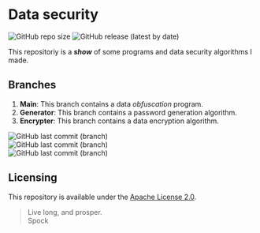 # Data security
![GitHub repo size](https://img.shields.io/github/repo-size/nico-castell/Data-Security?color=yellow&label=Repository%20Size)
![GitHub release (latest by date)](https://img.shields.io/github/v/release/nico-castell/Data-Security?color=g&label=Release)


This repositoriy is a ***show*** of some programs and data security algorithms I made.

## Branches

1. **Main**: This branch contains a data *obfuscation* program.
2. **Generator**: This branch contains a password generation algorithm.
3. **Encrypter**: This branch contains a data encryption algorithm.

![GitHub last commit (branch)](https://img.shields.io/github/last-commit/nico-castell/Data-Security/main?color=orange&label=Latest%20commit%20@%20main)  
![GitHub last commit (branch)](https://img.shields.io/github/last-commit/nico-castell/Data-Security/generator?color=orange&label=Latest%20commit%20@%20generator)  
![GitHub last commit (branch)](https://img.shields.io/github/last-commit/nico-castell/Data-Security/encrypter?color=orange&label=Latest%20commit%20@%20encrypter)  

## Licensing

This repository is available under the [Apache License 2.0](LICENSE).

> Live long, and prosper.  
> Spock
